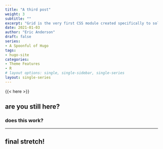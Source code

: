 ```yaml
---
title: "A third post"
weight: 3
subtitle: ""
excerpt: "Grid is the very first CSS module created specifically to solve the layout problems we’ve all been hacking our way around for as long as we’ve been making websites."
date: 2021-01-03
author: "Eric Anderson"
draft: false
series:
- A Spoonful of Hugo
tags:
- hugo-site
categories:
- Theme Features
- R
# layout options: single, single-sidebar, single-series
layout: single-series
---
```


{{< here >}}


## are you still here?

### does this work?

---

## final stretch!
